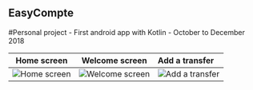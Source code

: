 ## EasyCompte
#Personal project - First android app with Kotlin - October to December 2018


Home screen                |            Welcome screen |  Add a transfer
:-------------------------:|:-------------------------:|:------------------------------------
![Home screen](https://user-images.githubusercontent.com/57148928/71840303-5a4a6a80-30bd-11ea-8183-f21a2c92a070.jpg)  |  ![Welcome screen](https://user-images.githubusercontent.com/57148928/71840283-4ef73f00-30bd-11ea-9996-7273433364d4.jpg) | ![Add a transfer](https://user-images.githubusercontent.com/57148928/71840246-34bd6100-30bd-11ea-92e3-251aee2c63a1.jpg)
